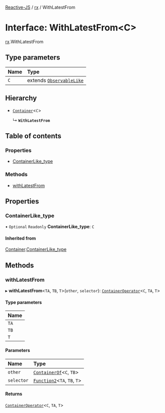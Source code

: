 [Reactive-JS](../README.md) / [rx](../modules/rx.md) / WithLatestFrom

# Interface: WithLatestFrom<C\>

[rx](../modules/rx.md).WithLatestFrom

## Type parameters

| Name | Type |
| :------ | :------ |
| `C` | extends [`ObservableLike`](rx.ObservableLike.md) |

## Hierarchy

- [`Container`](containers.Container.md)<`C`\>

  ↳ **`WithLatestFrom`**

## Table of contents

### Properties

- [ContainerLike\_type](rx.WithLatestFrom.md#containerlike_type)

### Methods

- [withLatestFrom](rx.WithLatestFrom.md#withlatestfrom)

## Properties

### ContainerLike\_type

• `Optional` `Readonly` **ContainerLike\_type**: `C`

#### Inherited from

[Container](containers.Container.md).[ContainerLike_type](containers.Container.md#containerlike_type)

## Methods

### withLatestFrom

▸ **withLatestFrom**<`TA`, `TB`, `T`\>(`other`, `selector`): [`ContainerOperator`](../modules/containers.md#containeroperator)<`C`, `TA`, `T`\>

#### Type parameters

| Name |
| :------ |
| `TA` |
| `TB` |
| `T` |

#### Parameters

| Name | Type |
| :------ | :------ |
| `other` | [`ContainerOf`](../modules/containers.md#containerof)<`C`, `TB`\> |
| `selector` | [`Function2`](../modules/functions.md#function2)<`TA`, `TB`, `T`\> |

#### Returns

[`ContainerOperator`](../modules/containers.md#containeroperator)<`C`, `TA`, `T`\>
